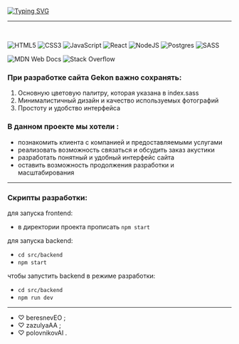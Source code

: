 [![Typing SVG](https://readme-typing-svg.herokuapp.com?color=428567&lines=Это+проект+сайта+Gekon)](https://git.io/typing-svg)

---

<br>

![HTML5](https://img.shields.io/badge/html5-%23E34F26.svg?style=for-the-badge&logo=html5&logoColor=white)
![CSS3](https://img.shields.io/badge/css3-%231572B6.svg?style=for-the-badge&logo=css3&logoColor=white)
![JavaScript](https://img.shields.io/badge/javascript-%23323330.svg?style=for-the-badge&logo=javascript&logoColor=%23F7DF1E)
![React](https://img.shields.io/badge/react-%2320232a.svg?style=for-the-badge&logo=react&logoColor=%2361DAFB)
![NodeJS](https://img.shields.io/badge/node.js-6DA55F?style=for-the-badge&logo=node.js&logoColor=white)
![Postgres](https://img.shields.io/badge/postgres-%23316192.svg?style=for-the-badge&logo=postgresql&logoColor=white)
![SASS](https://img.shields.io/badge/SASS-hotpink.svg?style=for-the-badge&logo=SASS&logoColor=white)
<br>

![MDN Web Docs](https://img.shields.io/badge/MDN_Web_Docs-black?style=for-the-badge&logo=mdnwebdocs&logoColor=white)
![Stack Overflow](https://img.shields.io/badge/-Stackoverflow-FE7A16?style=for-the-badge&logo=stack-overflow&logoColor=white)
<br>

### При разработке сайта Gekon **важно** сохранять:

1. Основную цветовую палитру, которая указана в index.sass
2. Минималистичный дизайн и качество используемых фотографий
3. Простоту и удобство интерфейса

### В данном проекте мы хотели :

-   познакомить клиента с компанией и предоставляемыми услугами
-   реализовать возможность связаться и обсудить заказ акустики
-   разработать понятный и удобный интерфейс сайта
-   оставить возможность продолжения разработки и масштабирования

---

### Скрипты разработки:

для запуска frontend:

-   в директории проекта прописать `npm start`

для запуска backend:

-   `cd src/backend`
-   `npm start`

чтобы запустить backend в режиме разработки:

-   `cd src/backend`
-   `npm run dev`

---

-   ♡ beresnevEO ;
-   ♡ zazulyaAA ;
-   ♡ polovnikovAI .

<br>
